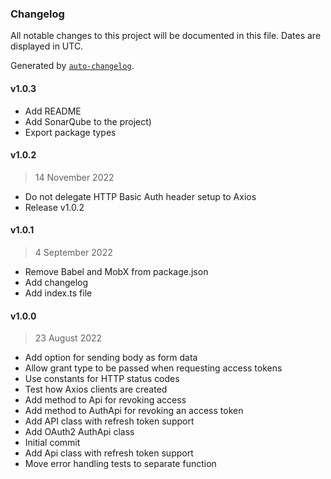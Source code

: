 ### Changelog

All notable changes to this project will be documented in this file. Dates are displayed in UTC.

Generated by [`auto-changelog`](https://github.com/CookPete/auto-changelog).

#### v1.0.3

- Add README
- Add SonarQube to the project)
- Export package types

#### v1.0.2

> 14 November 2022

- Do not delegate HTTP Basic Auth header setup to Axios
- Release v1.0.2

#### v1.0.1

> 4 September 2022

- Remove Babel and MobX from package.json
- Add changelog
- Add index.ts file

#### v1.0.0

> 23 August 2022

- Add option for sending body as form data
- Allow grant type to be passed when requesting access tokens
- Use constants for HTTP status codes
- Test how Axios clients are created
- Add method to Api for revoking access
- Add method to AuthApi for revoking an access token
- Add API class with refresh token support
- Add OAuth2 AuthApi class
- Initial commit
- Add Api class with refresh token support
- Move error handling tests to separate function
